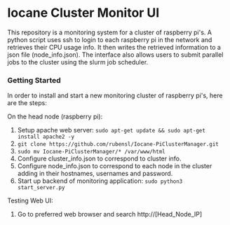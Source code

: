 # Iocane Cluster Monitor UI
This repository is a monitoring system for a cluster of raspberry pi's. A python
script uses ssh to login to each raspberry pi in the network and retrieves their 
CPU usage info. It then writes the retrieved information to a json file 
(node_info.json). The interface also allows users to submit parallel jobs to the 
cluster using the slurm job scheduler.

### Getting Started
In order to install and start a new monitoring cluster of raspberry pi's, here 
are the steps:

On the head node (raspberry pi):
1. Setup apache web server: `sudo apt-get update && sudo apt-get install apache2 -y`
2. `git clone https://github.com/rubensl/Iocane-PiClusterManager.git`
3. `sudo mv Iocane-PiClusterManager/* /var/www/html`
4. Configure cluster_info.json to correspond to cluster info. 
5. Configure node_info.json to correspond to each node in the cluster adding in their hostnames, usernames and password. 
5. Start up backend of monitoring application: `sudo python3 start_server.py`

Testing Web UI:
1. Go to preferred web browser and search http://[Head_Node_IP]
